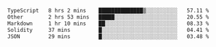 <!--START_SECTION:waka-->

```txt
TypeScript   8 hrs 2 mins    ██████████████▒░░░░░░░░░░   57.11 %
Other        2 hrs 53 mins   █████░░░░░░░░░░░░░░░░░░░░   20.55 %
Markdown     1 hr 10 mins    ██░░░░░░░░░░░░░░░░░░░░░░░   08.33 %
Solidity     37 mins         █░░░░░░░░░░░░░░░░░░░░░░░░   04.41 %
JSON         29 mins         █░░░░░░░░░░░░░░░░░░░░░░░░   03.48 %
```

<!--END_SECTION:waka-->